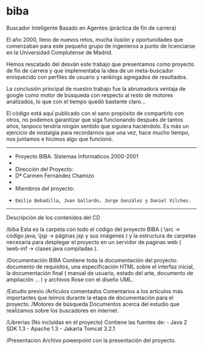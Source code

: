 # biba
Buscador Inteligente Basado en Agentes (práctica de fin de carrera)

El año 2000, lleno de nuevos retos, mucha ilusión y oportunidades que comenzaban para este pequeño grupo
de ingenieros a punto de licenciarse en la Universidad Complutense de Madrid.

Hemos rescatado del desván este trabajo que presentamos como proyecto de fin de carrera y que implementaba la idea
de un meta-buscador enriquecido con perfiles de usuario y rankings agregados de resultados.

La conclusión principal de nuestro trabajo fue la abrumadora ventaja de google como motor de búsqueda con respecto al resto de motores analizados, lo que con el tiempo quedó bastante claro...

El código está aquí publicado con el sano propósito de compartirlo con otros, no podemos garantizar que siga funcionando 
después de tantos años, tanpoco tendría ningún sentido que siguiera haciéndolo. Es más un ejercicio de nostalgia para recordarnos que una vez, hace mucho tiempo, nos juntamos e hicimos algo que funcionó.

*******************************************************************************************   															
*	Proyecto BIBA. Sistemas Informaticos 2000-2001							
*															
*	Dirección del Proyecto:											
*	 Dª Carmen Fernández Chamizo										
*															
*	Miembros del proyecto:											
*	  Emilio Bobadilla, Juan Gallardo, Jorge González y Daniel Vilches.																	
*******************************************************************************************

Descripción de los contenidos del CD


/biba
	Esta es la carpeta con todo el código del proyecto BIBA 
	( \src -> código java; \jsp -> páginas jsp y sus imágenes )
	y la estructura de carpetas necesaria para desplegar el proyecto en un servidor de 
	paginas web ( \web-inf -> clases java compiladas ).
	

/Documentación BIBA
	Contiene toda la documentación del proyecto: documento de requisitos, una especificación 
	HTML sobre el interfaz inicial, la documentación final ( manual de usuario, estado del 
	arte, documento de ampliación ... ) y archivos Rose con el diseño UML.


/Estudio previo
	/Artículos comentados
		Comentarios a los artículos más importantes que leímos durante la etapa de 
		documentación para el proyecto.
	/Motores de búsqueda
		Documentos acerca del estudio que realizamos sobre los buscadores
		en internet.

/Librerias (No incluídas en el proyecto)
	Contiene las fuentes de:
	- Java 2 SDK 1.3
	- Apache 1.3
	- Jakarta Tomcat 3.2.1


/Presentacion
	Archivo powerpoint con la presentación del proyecto.
